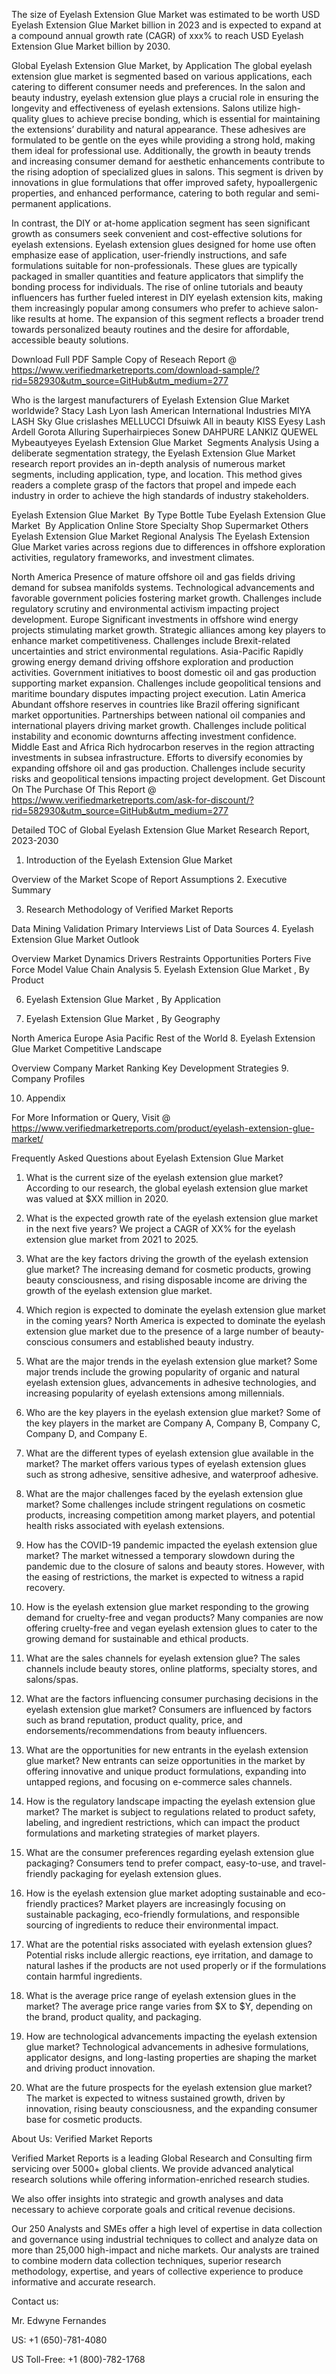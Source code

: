 The size of Eyelash Extension Glue Market was estimated to be worth USD Eyelash Extension Glue Market billion in 2023 and is expected to expand at a compound annual growth rate (CAGR) of xxx% to reach USD Eyelash Extension Glue Market billion by 2030.

Global Eyelash Extension Glue Market, by Application
The global eyelash extension glue market is segmented based on various applications, each catering to different consumer needs and preferences. In the salon and beauty industry, eyelash extension glue plays a crucial role in ensuring the longevity and effectiveness of eyelash extensions. Salons utilize high-quality glues to achieve precise bonding, which is essential for maintaining the extensions’ durability and natural appearance. These adhesives are formulated to be gentle on the eyes while providing a strong hold, making them ideal for professional use. Additionally, the growth in beauty trends and increasing consumer demand for aesthetic enhancements contribute to the rising adoption of specialized glues in salons. This segment is driven by innovations in glue formulations that offer improved safety, hypoallergenic properties, and enhanced performance, catering to both regular and semi-permanent applications.

In contrast, the DIY or at-home application segment has seen significant growth as consumers seek convenient and cost-effective solutions for eyelash extensions. Eyelash extension glues designed for home use often emphasize ease of application, user-friendly instructions, and safe formulations suitable for non-professionals. These glues are typically packaged in smaller quantities and feature applicators that simplify the bonding process for individuals. The rise of online tutorials and beauty influencers has further fueled interest in DIY eyelash extension kits, making them increasingly popular among consumers who prefer to achieve salon-like results at home. The expansion of this segment reflects a broader trend towards personalized beauty routines and the desire for affordable, accessible beauty solutions.

Download Full PDF Sample Copy of Reseach Report @ https://www.verifiedmarketreports.com/download-sample/?rid=582930&utm_source=GitHub&utm_medium=277

Who is the largest manufacturers of Eyelash Extension Glue Market worldwide?
Stacy Lash
Lyon lash
American International Industries
MIYA LASH
Sky Glue
crislashes
MELLUCCI
Dfsuiwk
All in beauty
KISS
Eyesy Lash
Ardell
Gorota
Alluring
Superhairpieces
Sonew
DAHPURE
LANKIZ
QUEWEL
Mybeautyeyes
Eyelash Extension Glue Market  Segments Analysis
Using a deliberate segmentation strategy, the Eyelash Extension Glue Market research report provides an in-depth analysis of numerous market segments, including application, type, and location. This method gives readers a complete grasp of the factors that propel and impede each industry in order to achieve the high standards of industry stakeholders.

Eyelash Extension Glue Market  By Type
Bottle
Tube
Eyelash Extension Glue Market  By Application
Online Store
Specialty Shop
Supermarket
Others
Eyelash Extension Glue Market Regional Analysis
The Eyelash Extension Glue Market varies across regions due to differences in offshore exploration activities, regulatory frameworks, and investment climates.

North America
Presence of mature offshore oil and gas fields driving demand for subsea manifolds systems.
Technological advancements and favorable government policies fostering market growth.
Challenges include regulatory scrutiny and environmental activism impacting project development.
Europe
Significant investments in offshore wind energy projects stimulating market growth.
Strategic alliances among key players to enhance market competitiveness.
Challenges include Brexit-related uncertainties and strict environmental regulations.
Asia-Pacific
Rapidly growing energy demand driving offshore exploration and production activities.
Government initiatives to boost domestic oil and gas production supporting market expansion.
Challenges include geopolitical tensions and maritime boundary disputes impacting project execution.
Latin America
Abundant offshore reserves in countries like Brazil offering significant market opportunities.
Partnerships between national oil companies and international players driving market growth.
Challenges include political instability and economic downturns affecting investment confidence.
Middle East and Africa
Rich hydrocarbon reserves in the region attracting investments in subsea infrastructure.
Efforts to diversify economies by expanding offshore oil and gas production.
Challenges include security risks and geopolitical tensions impacting project development.
Get Discount On The Purchase Of This Report @ https://www.verifiedmarketreports.com/ask-for-discount/?rid=582930&utm_source=GitHub&utm_medium=277

Detailed TOC of Global Eyelash Extension Glue Market Research Report, 2023-2030
1. Introduction of the Eyelash Extension Glue Market

Overview of the Market
Scope of Report
Assumptions
2. Executive Summary

3. Research Methodology of Verified Market Reports

Data Mining
Validation
Primary Interviews
List of Data Sources
4. Eyelash Extension Glue Market Outlook

Overview
Market Dynamics
Drivers
Restraints
Opportunities
Porters Five Force Model
Value Chain Analysis
5. Eyelash Extension Glue Market , By Product

6. Eyelash Extension Glue Market , By Application

7. Eyelash Extension Glue Market , By Geography

North America
Europe
Asia Pacific
Rest of the World
8. Eyelash Extension Glue Market Competitive Landscape

Overview
Company Market Ranking
Key Development Strategies
9. Company Profiles

10. Appendix

For More Information or Query, Visit @ https://www.verifiedmarketreports.com/product/eyelash-extension-glue-market/

Frequently Asked Questions about Eyelash Extension Glue Market
1. What is the current size of the eyelash extension glue market?
According to our research, the global eyelash extension glue market was valued at $XX million in 2020.

2. What is the expected growth rate of the eyelash extension glue market in the next five years?
We project a CAGR of XX% for the eyelash extension glue market from 2021 to 2025.

3. What are the key factors driving the growth of the eyelash extension glue market?
The increasing demand for cosmetic products, growing beauty consciousness, and rising disposable income are driving the growth of the eyelash extension glue market.

4. Which region is expected to dominate the eyelash extension glue market in the coming years?
North America is expected to dominate the eyelash extension glue market due to the presence of a large number of beauty-conscious consumers and established beauty industry.

5. What are the major trends in the eyelash extension glue market?
Some major trends include the growing popularity of organic and natural eyelash extension glues, advancements in adhesive technologies, and increasing popularity of eyelash extensions among millennials.

6. Who are the key players in the eyelash extension glue market?
Some of the key players in the market are Company A, Company B, Company C, Company D, and Company E.

7. What are the different types of eyelash extension glue available in the market?
The market offers various types of eyelash extension glues such as strong adhesive, sensitive adhesive, and waterproof adhesive.

8. What are the major challenges faced by the eyelash extension glue market?
Some challenges include stringent regulations on cosmetic products, increasing competition among market players, and potential health risks associated with eyelash extensions.

9. How has the COVID-19 pandemic impacted the eyelash extension glue market?
The market witnessed a temporary slowdown during the pandemic due to the closure of salons and beauty stores. However, with the easing of restrictions, the market is expected to witness a rapid recovery.

10. How is the eyelash extension glue market responding to the growing demand for cruelty-free and vegan products?
Many companies are now offering cruelty-free and vegan eyelash extension glues to cater to the growing demand for sustainable and ethical products.

11. What are the sales channels for eyelash extension glue?
The sales channels include beauty stores, online platforms, specialty stores, and salons/spas.

12. What are the factors influencing consumer purchasing decisions in the eyelash extension glue market?
Consumers are influenced by factors such as brand reputation, product quality, price, and endorsements/recommendations from beauty influencers.

13. What are the opportunities for new entrants in the eyelash extension glue market?
New entrants can seize opportunities in the market by offering innovative and unique product formulations, expanding into untapped regions, and focusing on e-commerce sales channels.

14. How is the regulatory landscape impacting the eyelash extension glue market?
The market is subject to regulations related to product safety, labeling, and ingredient restrictions, which can impact the product formulations and marketing strategies of market players.

15. What are the consumer preferences regarding eyelash extension glue packaging?
Consumers tend to prefer compact, easy-to-use, and travel-friendly packaging for eyelash extension glues.

16. How is the eyelash extension glue market adopting sustainable and eco-friendly practices?
Market players are increasingly focusing on sustainable packaging, eco-friendly formulations, and responsible sourcing of ingredients to reduce their environmental impact.

17. What are the potential risks associated with eyelash extension glues?
Potential risks include allergic reactions, eye irritation, and damage to natural lashes if the products are not used properly or if the formulations contain harmful ingredients.

18. What is the average price range of eyelash extension glues in the market?
The average price range varies from $X to $Y, depending on the brand, product quality, and packaging.

19. How are technological advancements impacting the eyelash extension glue market?
Technological advancements in adhesive formulations, applicator designs, and long-lasting properties are shaping the market and driving product innovation.

20. What are the future prospects for the eyelash extension glue market?
The market is expected to witness sustained growth, driven by innovation, rising beauty consciousness, and the expanding consumer base for cosmetic products.

About Us: Verified Market Reports

Verified Market Reports is a leading Global Research and Consulting firm servicing over 5000+ global clients. We provide advanced analytical research solutions while offering information-enriched research studies.

We also offer insights into strategic and growth analyses and data necessary to achieve corporate goals and critical revenue decisions.

Our 250 Analysts and SMEs offer a high level of expertise in data collection and governance using industrial techniques to collect and analyze data on more than 25,000 high-impact and niche markets. Our analysts are trained to combine modern data collection techniques, superior research methodology, expertise, and years of collective experience to produce informative and accurate research.

Contact us:

Mr. Edwyne Fernandes

US: +1 (650)-781-4080

US Toll-Free: +1 (800)-782-1768
